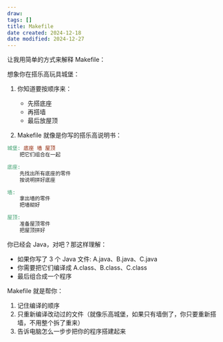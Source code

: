```yaml
---
draw:
tags: []
title: Makefile
date created: 2024-12-18
date modified: 2024-12-27
---
```


让我用简单的方式来解释 Makefile：

想象你在搭乐高玩具城堡：

1. 你知道要按顺序来：
   - 先搭底座
   - 再搭墙
   - 最后放屋顶

2. Makefile 就像是你写的搭乐高说明书：

```makefile
城堡: 底座 墙 屋顶
    把它们组合在一起

底座:
    先找出所有底座的零件
    按说明拼好底座

墙:
    拿出墙的零件
    把墙砌好

屋顶:
    准备屋顶零件
    把屋顶拼好
```

你已经会 Java，对吧？那这样理解：

- 如果你写了 3 个 Java 文件: A.java、B.java、C.java
- 你需要把它们编译成 A.class、B.class、C.class
- 最后组合成一个程序

Makefile 就是帮你：

1. 记住编译的顺序
2. 只重新编译改动过的文件（就像乐高城堡，如果只有墙倒了，你只要重新搭墙，不用整个拆了重来）
3. 告诉电脑怎么一步步把你的程序搭建起来
